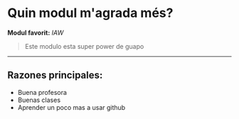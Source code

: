 # Quin modul m'agrada més? 
**Modul favorit:** *IAW*
> Este modulo esta super power de guapo

---

## Razones principales:
- Buena profesora
- Buenas clases
- Aprender un poco mas a usar github


